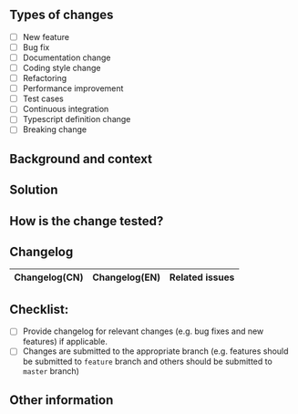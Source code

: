 <!--
  Thanks so much for your PR and contribution.
  
  Before submitting, please make sure to follow the Pull Request Guidelines: https://github.com/arco-design/arco-cli/blob/master/CONTRIBUTING.md
-->

<!-- Put an `x` in "[ ]" to check a box) -->

## Types of changes

<!-- What types of changes does this PR introduce -->
- [ ] New feature
- [ ] Bug fix
- [ ] Documentation change
- [ ] Coding style change
- [ ] Refactoring
- [ ] Performance improvement
- [ ] Test cases
- [ ] Continuous integration
- [ ] Typescript definition change
- [ ] Breaking change

## Background and context

<!-- Explain what problem does the PR solve -->
<!-- Link to related open issues if applicable -->

## Solution

<!-- Describe how the problem is fixed in detail -->

## How is the change tested?

<!-- Unit tests should be added/updated for bug fixes and new features, if applicable -->
<!-- Please describe how you tested the change. E.g. Creating/updating unit tests or attaching a screenshot of how it works with your change -->

## Changelog

| Changelog(CN) | Changelog(EN) | Related issues | 
| ------------- | ------------- | -------------- |

## Checklist:

- [ ] Provide changelog for relevant changes (e.g. bug fixes and new features) if applicable.
- [ ] Changes are submitted to the appropriate branch (e.g. features should be submitted to `feature` branch and others should be submitted to `master` branch)

## Other information

<!-- Please describe what other information that should be taken care of. E.g. describe the impact if introduce a breaking change -->